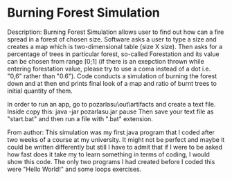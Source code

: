 # Burning Forest Simulation


Description: Burning Forest Simulation allows user to find out how can a fire spread in a forest of chosen size. Software asks a user to type a size and creates a map which is two-dimensional table (size X size). Then asks for a percentage of trees in particular forest, so-called Forestation and its value can be chosen from range [0;1] (if there is an exepction thrown while entering forestation value, please try to use a coma instead of a dot i.e. "0,6" rather than "0.6"). Code conducts a simulation of burning the forest down and at then end prints final look of a map and ratio of burnt trees to initial quantity of them.

In order to run an app, go to pozarlasu\out\artifacts and create a text file. Inside copy this: 
                                                              java -jar pozarlasu.jar 
                                                              pause
Then save your text file as "start.bat" and then run a file with ".bat" extension.                                                              


From author: This simulation was my first java program that I coded after two weeks of a course at my university. It might not be perfect and maybe it could be written differently but still I have to admit that if I were to be asked how fast does it take my to learn something in terms of coding, I would show this code. The only two programs I had created before I coded this were "Hello World!" and some loops exercises. 
